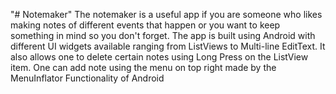 "# Notemaker" 
The notemaker is a useful app if you are someone who likes making notes of different events that happen or you want to keep something in mind so you don't forget. The app is built using Android with different UI widgets available ranging from ListViews to Multi-line EditText. It also allows one to delete certain notes using Long Press on the ListView item. One can add note using the menu on top right made by the MenuInflator Functionality of Android
